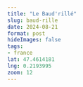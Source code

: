 ```yaml
---
title: "Le Baud'rillé"
slug: baud-rille
date: 2024-08-21
format: post    
hideImages: false
tags: 
- france
lat: 47.4614181
lng: 0.2193995
zoom: 12
---
```


